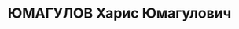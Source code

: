 ---
title: ЮМАГУЛОВ Харис Юмагулович
description: "Род. в 1891, Самарская губ., дер. Хасяново, башкир, обр.: высшее, искл.\
  \ из ВКП(б) в 1935 г. Проживал: Москва, ул.Воровского, д.19, кв.33 (др. адрес -\
  \ с.Джангаровка, ул.Максима Горького, д.13). Начальник отдела учета и статистики\
  \ в Управлении молочно-мясных совхозов Западной Сибири Наркомата зерновых и животноводческих\
  \ совхозов СССР. \n  Арестован 27.07.1937. Обв. в антисоветской националистической\
  \ деятельности. Приговор: ВК ВС СССР, 02.11.1937 – ВМН. Расстрелян 02.11.1937, г.Москва.\
  \ \n  Реабилитирован ВК ВС СССР 10.10.1956"
---